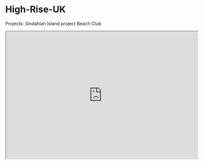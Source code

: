 # High-Rise-UK
Projects: Sindahlah Island project Beach Club 
<iframe src="https://speckle.xyz/embed?stream=4308af2036&commit=85d74c44ad" width="600" height="400"></iframe>

